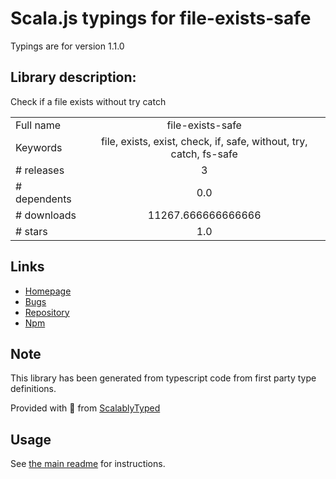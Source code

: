 
# Scala.js typings for file-exists-safe

Typings are for version 1.1.0

## Library description:
Check if a file exists without try catch

|                    |                 |
| ------------------ | :-------------: |
| Full name          | file-exists-safe |
| Keywords           | file, exists, exist, check, if, safe, without, try, catch, fs-safe |
| # releases         | 3 |
| # dependents       | 0.0 |
| # downloads        | 11267.666666666666 |
| # stars            | 1.0 |

## Links
- [Homepage](https://github.com/bconnorwhite/file-exists-safe#readme)
- [Bugs](https://github.com/bconnorwhite/file-exists-safe/issues)
- [Repository](https://github.com/bconnorwhite/file-exists-safe)
- [Npm](https://www.npmjs.com/package/file-exists-safe)
    


## Note
This library has been generated from typescript code from first party type definitions.

Provided with :purple_heart: from [ScalablyTyped](https://github.com/oyvindberg/ScalablyTyped)

## Usage
See [the main readme](../../readme.md) for instructions.


